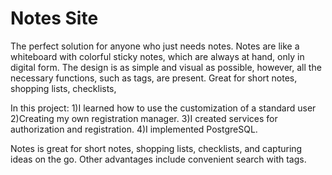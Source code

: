 # Notes Site
The perfect solution for anyone who just needs notes. Notes are like a whiteboard with colorful sticky notes, which are always at hand, only in digital form. The design is as simple and visual as possible, however, all the necessary functions, such as tags, are present. Great for short notes, shopping lists, checklists,


In this project:
1)I learned how to use the customization of a standard user
2)Creating my own registration manager. 
3)I created services for authorization and registration.
4)I implemented PostgreSQL.

Notes is great for short notes, shopping lists, checklists, and capturing ideas on the go. 
Other advantages include convenient search with tags.

